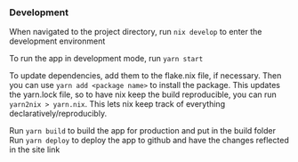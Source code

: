 ### Development
When navigated to the project directory, run `nix develop` to enter the development environment

To run the app in development mode, run `yarn start` 

To update dependencies, add them to the flake.nix file, if necessary. Then you can use `yarn add <package name>` to install the package.
This updates the yarn.lock file, so to have nix keep the build reproducible, you can run `yarn2nix > yarn.nix`. This lets nix keep track of everything declaratively/reproducibly. 

Run `yarn build` to build the app for production and put in the build folder
Run `yarn deploy` to deploy the app to github and have the changes reflected in the site link
